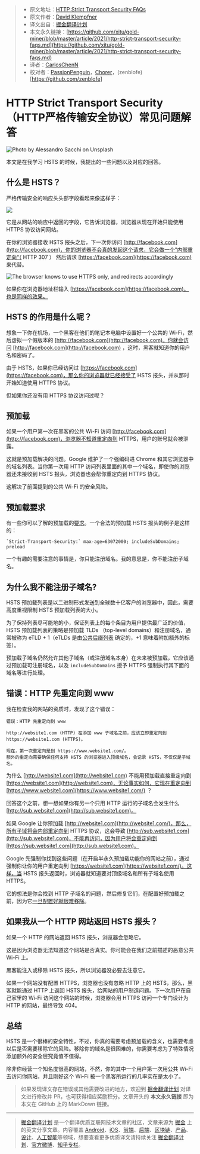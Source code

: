 > * 原文地址：[HTTP Strict Transport Security FAQs](https://levelup.gitconnected.com/http-strict-transport-security-faqs-844e00ac385c)
> * 原文作者：[David Klempfner](https://medium.com/@davidklempfner)
> * 译文出自：[掘金翻译计划](https://github.com/xitu/gold-miner)
> * 本文永久链接：[https://github.com/xitu/gold-miner/blob/master/article/2021/http-strict-transport-security-faqs.md](https://github.com/xitu/gold-miner/blob/master/article/2021/http-strict-transport-security-faqs.md)
> * 译者：[CarlosChenN](https://github.com/CarlosChenN)
> * 校对者：[PassionPenguin](https://github.com/PassionPenguin)，[Chorer](https://github.com/Chorer)，(zenblofe)[https://github.com/zenblofe]

# HTTP Strict Transport Security （HTTP严格传输安全协议）常见问题解答

![Photo by [Alessandro Sacchi](https://unsplash.com/@alle_sacchi) on [Unsplash](https://unsplash.com/photos/NUFnfYd09iI)](https://cdn-images-1.medium.com/max/2000/0*aQF5O9qqSppIwcdn)

本文是在我学习 HSTS 的时候，我提出的一些问题以及对应的回答。

## 什么是 HSTS？

严格传输安全的响应头头部字段看起来像这样子：

![](https://cdn-images-1.medium.com/max/2000/1*HJgfR4q-W27fCIb-SigmYw.png)

它是从网站的响应中返回的字段，它告诉浏览器，浏览器从现在开始只能使用 HTTPS 协议访问网站。

在你的浏览器接收 HSTS 报头之后，下一次你访问 [http://facebook.com](http://facebook.com)，你的浏览器不会真的发起这个请求，它会做一个”内部重定向“（ HTTP 307 ） 然后请求 [https://facebook.com](https://facebook.com) 来代替。

![The browser knows to use HTTPS only, and redirects accordingly](https://cdn-images-1.medium.com/max/2000/1*T8VGnhGEkWqmVR6l0cQVdw.png)

如果你在浏览器地址栏输入 [https://facebook.com](https://facebook.com)，也是同样的效果。 

## HSTS 的作用是什么呢？

想象一下你在机场，一个黑客在他们的笔记本电脑中设置好一个公共的 Wi-Fi，然后虚拟一个假版本的 [http://facebook.com](http://facebook.com)。你就会访问 [http://facebook.com](http://facebook.com) ，这时，黑客就知道你的用户名和密码了。

由于 HSTS，如果你已经访问过 [https://facebook.com](https://facebook.com)，那么你的浏览器就已经接受了 HSTS 报头，并从那时开始知道使用 HTTPS 协议。

但如果你还没有用 HTTPS 协议访问过呢？

## 预加载

如果一个用户第一次在黑客的公共 Wi-Fi 访问 [http://facebook.com](http://facebook.com)，浏览器不知道重定向到 HTTPS，用户的账号就会被泄露。

这就是预加载解决的问题。Google 维护了一个强编码进 Chrome 和其它浏览器中的域名列表。当你第一次用 HTTP 访问列表里面的其中一个域名，即使你的浏览器还未接收到 HSTS 报头，浏览器也会帮你重定向到 HTTPS 协议。

这解决了前面提到的公共 Wi-Fi 的安全风险。

## 预加载要求

有一些你可以了解的预加载的[要求](https://hstspreload.org/)。一个合法的预加载 HSTS 报头的例子是这样的：

```http request
`Strict-Transport-Security:` max-age=63072000; includeSubDomains; preload
```

一个有趣的需要注意的事情是，你只能注册域名。我的意思是，你不能注册子域名。

## 为什么我不能注册子域名?

HSTS 预加载列表是以二进制形式发送到全球数十亿客户的浏览器中，因此，需要高度重视限制 HSTS 预加载列表的大小。

为了保持列表尽可能地的小，保证列表上的每个条目为用户提供最广泛的价值，HSTS 预加载列表的策略是预加载 TLDs （top-level domains）和注册域名，通常被称为 eTLD + 1（eTLDs 是由[公共后缀列表](https://publicsuffix.org/) 确定的，+1 意味着附加额外的标签）。

预加载子域名仍然允许其他子域名（或注册域名本身）在未来被预加载，它应该通过预加载可注册域名，以及 `includeSubDomains` 授予 HTTPS 强制执行其下面的域名等进行处理。

## 错误：HTTP 先重定向到 www

我在检查我的网站的资质时，发现了这个错误：

```
错误：HTTP 先重定向到 www

http://website1.com (HTTP) 在添加 www 子域名之前，应该立即重定向到 https://website1.com (HTTPS)。

现在，第一次重定向是到 https://www.website1.com/。
额外的重定向需要确保任何支持 HSTS 的浏览器进入顶级域名，会记录 HSTS，不仅仅是子域名。
```

为什么 [http://website1.com](http://website1.com) 不能用预加载直接重定向到 [https://website1.com](http://website1.com)，无论事实如何，它现在重定向到 [https://www.website1.com](https://www.website1.com/) ？

回答这个之前，想一想如果你有另一个只用 HTTP 运行的子域名会发生什么 [http://sub.website1.com](http://sub.website1.com)。

如果 Google 让你预加载 [http://website1.com](http://website1.com/)，那么，所有子域将会内部重定向到 HTTPS 协议，这会导致 [http://sub.website1.com](http://sub.website1.com)，不能再访问，因为用户将会重定向到 [https://sub.website1.com](http://sub.website1.com)。

Google 先强制你找到这些问题（在开启半永久预加载功能你的网站之前），通过强制你让你的用户重定向到 [https://website1.com](https://website1.com/)。这样，当 HSTS 报头返回时，浏览器就知道要对顶级域名和所有子域名使用 HTTPS。

它的想法是你会找到 HTTP 子域名的问题，然后修复它们，在配置好预加载之前，因为它[一旦配置好就很难移除](https://bugs.chromium.org/p/chromium/issues/detail?id=527947)。

## 如果我从一个 HTTP 网站返回 HSTS 报头？

如果一个 HTTP 的网站返回 HSTS 报头，浏览器会忽略它。

这是因为浏览器无法知道这个网站是否真实。你可能会在我们之前描述的恶意公共 Wi-Fi 上。

黑客能注入或移除 HSTS 报头，所以浏览器没必要去注意它。

如果一个网站没有配置 HTTPS，浏览器也没有忽略 HTTP 上的 HSTS，那么，黑客就能通过 HTTP 上返回 HSTS 报头，给网站的用户制造问题。下一次用户在自己家里的 Wi-Fi 访问这个网站的时候，浏览器会用 HTTPS 访问一个专门设计为 HTTP 的网站，最终导致 404。

## 总结

HSTS 是一个很棒的安全特性，不过，你真的需要考虑预加载的含义，也需要考虑以后是否需要移除它的风险。移除你的域名是很困难的，你需要考虑为了特殊情况添加额外的安全层究竟值不值得。

除非你经营一个知名度很高的网站，不然，你的其中一个用户第一次用公共 Wi-Fi 去访问你网站，并且刚好这个 Wi-Fi 被一个黑客所运行的几率实在是太小了。

> 如果发现译文存在错误或其他需要改进的地方，欢迎到 [掘金翻译计划](https://github.com/xitu/gold-miner) 对译文进行修改并 PR，也可获得相应奖励积分。文章开头的 **本文永久链接** 即为本文在 GitHub 上的 MarkDown 链接。

---

> [掘金翻译计划](https://github.com/xitu/gold-miner) 是一个翻译优质互联网技术文章的社区，文章来源为 [掘金](https://juejin.im) 上的英文分享文章。内容覆盖 [Android](https://github.com/xitu/gold-miner#android)、[iOS](https://github.com/xitu/gold-miner#ios)、[前端](https://github.com/xitu/gold-miner#前端)、[后端](https://github.com/xitu/gold-miner#后端)、[区块链](https://github.com/xitu/gold-miner#区块链)、[产品](https://github.com/xitu/gold-miner#产品)、[设计](https://github.com/xitu/gold-miner#设计)、[人工智能](https://github.com/xitu/gold-miner#人工智能)等领域，想要查看更多优质译文请持续关注 [掘金翻译计划](https://github.com/xitu/gold-miner)、[官方微博](http://weibo.com/juejinfanyi)、[知乎专栏](https://zhuanlan.zhihu.com/juejinfanyi)。
